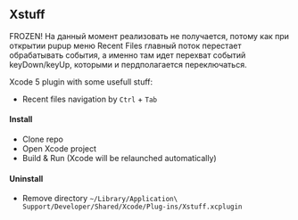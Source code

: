 ## Xstuff

FROZEN!
На данный момент реализовать не получается, потому как при открытии pupup меню Recent Files главный поток перестает
обрабатывать события, а именно там идет перехват событий keyDown/keyUp, которыми и пердполагается переключаться.

Xcode 5 plugin with some usefull stuff:
- Recent files navigation by `Ctrl` + `Tab`

#### Install
- Clone repo
- Open Xcode project
- Build & Run (Xcode will be relaunched automatically)

#### Uninstall
- Remove directory `~/Library/Application\ Support/Developer/Shared/Xcode/Plug-ins/Xstuff.xcplugin`
